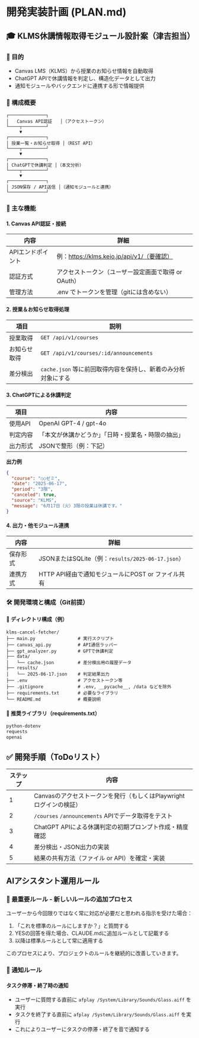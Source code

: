 # 開発実装計画 (PLAN.md)

## 🎓 KLMS休講情報取得モジュール設計案（津吉担当）

### 🎯 目的
- Canvas LMS（KLMS）から授業のお知らせ情報を自動取得
- ChatGPT APIで休講情報を判定し、構造化データとして出力
- 通知モジュールやバックエンドに連携する形で情報提供

### 🧱 構成概要
```plaintext
┌──────────────┐
│   Canvas API認証   │（アクセストークン） 
└────┬─────────┘
     ▼
┌──────────────┐
│ 授業一覧・お知らせ取得 │（REST API）
└────┬─────────┘
     ▼
┌──────────────┐
│ ChatGPTで休講判定 │（本文分析）
└────┬─────────┘
     ▼
┌──────────────┐
│ JSON保存 / API送信 │（通知モジュールと連携）
└──────────────┘
```

### 🔧 主な機能

#### 1. Canvas API認証・接続
| 内容 | 詳細 |
|---|---|
| APIエンドポイント | 例：https://klms.keio.jp/api/v1/（要確認） |
| 認証方式 | アクセストークン（ユーザー設定画面で取得 or OAuth） |
| 管理方法 | .env でトークンを管理（gitには含めない） |

#### 2. 授業＆お知らせ取得処理
| 項目 | 説明 |
|---|---|
| 授業取得 | `GET /api/v1/courses` |
| お知らせ取得 | `GET /api/v1/courses/:id/announcements` |
| 差分検出 | `cache.json` 等に前回取得内容を保持し、新着のみ分析対象にする |

#### 3. ChatGPTによる休講判定
| 項目 | 内容 |
|---|---|
| 使用API | OpenAI GPT-4 / gpt-4o |
| 判定内容 | 「本文が休講かどうか」「日時・授業名・時限の抽出」 |
| 出力形式 | JSONで整形（例：下記） |

**出力例**
```json
{
  "course": "○○ゼミ",
  "date": "2025-06-17",
  "period": "3限",
  "canceled": true,
  "source": "KLMS",
  "message": "6月17日（火）3限の授業は休講です。"
}
```

#### 4. 出力・他モジュール連携
| 内容 | 詳細 |
|---|---|
| 保存形式 | JSONまたはSQLite（例：`results/2025-06-17.json`） |
| 連携方式 | HTTP API経由で通知モジュールにPOST or ファイル共有 |

### 🛠️ 開発環境と構成（Git前提）

#### 🔹 ディレクトリ構成（例）
```plaintext
klms-cancel-fetcher/
├── main.py                # 実行スクリプト
├── canvas_api.py          # API通信ラッパー
├── gpt_analyzer.py        # GPTで休講判定
├── data/
│   └── cache.json         # 差分検出用の履歴データ
├── results/
│   └── 2025-06-17.json    # 判定結果出力
├── .env                   # アクセストークン等
├── .gitignore             # .env, __pycache__, /data などを除外
├── requirements.txt       # 必要なライブラリ
└── README.md              # 概要説明
```

#### 🔹 推奨ライブラリ（requirements.txt）
```txt
python-dotenv
requests
openai
```

## ✅ 開発手順（ToDoリスト）

| ステップ | 内容 |
|---|---|
| 1 | Canvasのアクセストークンを発行（もしくはPlaywrightログインの検証） |
| 2 | `/courses` `/announcements` APIでデータ取得をテスト |
| 3 | ChatGPT APIによる休講判定の初期プロンプト作成・精度確認 |
| 4 | 差分検出・JSON出力の実装 |
| 5 | 結果の共有方法（ファイル or API）を確定・実装 |

## AIアシスタント運用ルール

### :hammer: 最重要ルール - 新しいルールの追加プロセス
ユーザーから今回限りではなく常に対応が必要だと思われる指示を受けた場合：

1. 「これを標準のルールにしますか？」と質問する
2. YESの回答を得た場合、CLAUDE.mdに追加ルールとして記載する
3. 以降は標準ルールとして常に適用する

このプロセスにより、プロジェクトのルールを継続的に改善していきます。

### :bell: 通知ルール

#### タスク停滞・終了時の通知
- ユーザーに質問する直前に `afplay /System/Library/Sounds/Glass.aiff` を実行
- タスクを終了する直前に `afplay /System/Library/Sounds/Glass.aiff` を実行
- これによりユーザーにタスクの停滞・終了を音で通知する 
